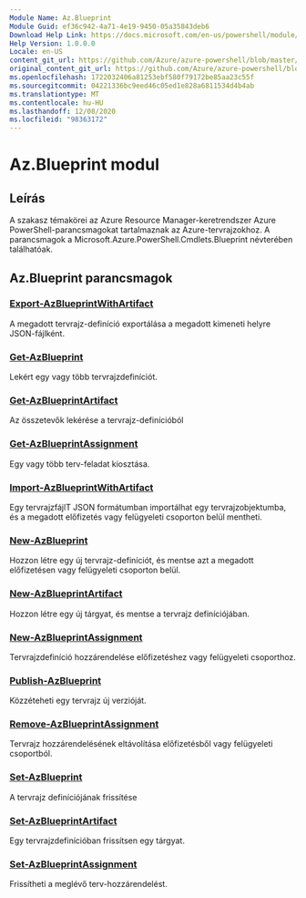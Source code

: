 ```yaml
---
Module Name: Az.Blueprint
Module Guid: ef36c942-4a71-4e19-9450-05a35843deb6
Download Help Link: https://docs.microsoft.com/en-us/powershell/module/az.blueprint
Help Version: 1.0.0.0
Locale: en-US
content_git_url: https://github.com/Azure/azure-powershell/blob/master/src/Blueprint/Blueprint/help/Az.Blueprint.md
original_content_git_url: https://github.com/Azure/azure-powershell/blob/master/src/Blueprint/Blueprint/help/Az.Blueprint.md
ms.openlocfilehash: 1722032406a81253ebf580f79172be85aa23c55f
ms.sourcegitcommit: 04221336bc9eed46c05ed1e828a6811534d4b4ab
ms.translationtype: MT
ms.contentlocale: hu-HU
ms.lasthandoff: 12/08/2020
ms.locfileid: "98363172"
---
```

# Az.Blueprint modul
## Leírás
A szakasz témakörei az Azure Resource Manager-keretrendszer Azure PowerShell-parancsmagokat tartalmaznak az Azure-tervrajzokhoz. A parancsmagok a Microsoft.Azure.PowerShell.Cmdlets.Blueprint névterében találhatóak.

## Az.Blueprint parancsmagok
### [Export-AzBlueprintWithArtifact](Export-AzBlueprintWithArtifact.md)
A megadott tervrajz-definíció exportálása a megadott kimeneti helyre JSON-fájlként. 

### [Get-AzBlueprint](Get-AzBlueprint.md)
Lekért egy vagy több tervrajzdefiníciót.

### [Get-AzBlueprintArtifact](Get-AzBlueprintArtifact.md)
Az összetevők lekérése a tervrajz-definícióból

### [Get-AzBlueprintAssignment](Get-AzBlueprintAssignment.md)
Egy vagy több terv-feladat kiosztása.

### [Import-AzBlueprintWithArtifact](Import-AzBlueprintWithArtifact.md)
Egy tervrajzfájlT JSON formátumban importálhat egy tervrajzobjektumba, és a megadott előfizetés vagy felügyeleti csoporton belül mentheti.

### [New-AzBlueprint](New-AzBlueprint.md)
Hozzon létre egy új tervrajz-definíciót, és mentse azt a megadott előfizetésen vagy felügyeleti csoporton belül.

### [New-AzBlueprintArtifact](New-AzBlueprintArtifact.md)
Hozzon létre egy új tárgyat, és mentse a tervrajz definíciójában.

### [New-AzBlueprintAssignment](New-AzBlueprintAssignment.md)
Tervrajzdefiníció hozzárendelése előfizetéshez vagy felügyeleti csoporthoz.

### [Publish-AzBlueprint](Publish-AzBlueprint.md)
Közzéteheti egy tervrajz új verzióját.

### [Remove-AzBlueprintAssignment](Remove-AzBlueprintAssignment.md)
Tervrajz hozzárendelésének eltávolítása előfizetésből vagy felügyeleti csoportból.

### [Set-AzBlueprint](Set-AzBlueprint.md)
A tervrajz definíciójának frissítése

### [Set-AzBlueprintArtifact](Set-AzBlueprintArtifact.md)
Egy tervrajzdefinícióban frissítsen egy tárgyat.

### [Set-AzBlueprintAssignment](Set-AzBlueprintAssignment.md)
Frissítheti a meglévő terv-hozzárendelést.

